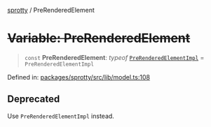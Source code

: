 
[sprotty](../globals) / PreRenderedElement

# ~~Variable: PreRenderedElement~~

> `const` **PreRenderedElement**: *typeof* [`PreRenderedElementImpl`](../Class.PreRenderedElementImpl) = `PreRenderedElementImpl`

Defined in: [packages/sprotty/src/lib/model.ts:108](https://github.com/eclipse-sprotty/sprotty/blob/f9b2433481cc27a1ac0c92d525a92039ae7f6c76/packages/sprotty/src/lib/model.ts#L108)

## Deprecated

Use `PreRenderedElementImpl` instead.
